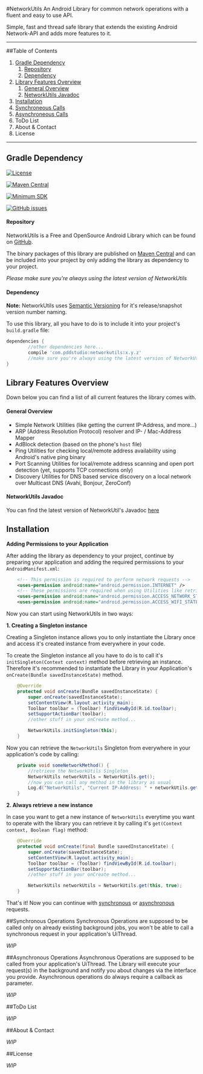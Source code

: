 #NetworkUtils
An Android Library for common network operations with a fluent and easy to use API.

Simple, fast and thread safe library that extends the existing Android Network-API and adds more features to it. 

---

##Table of Contents
1. [Gradle Dependency](https://github.com/PDDStudio/NetworkUtils#gradle-dependency)
	1. [Repository](https://github.com/PDDStudio/NetworkUtils#repository)
	2. [Dependency](https://github.com/PDDStudio/NetworkUtils#dependency)
2. [Library Features Overview](https://github.com/PDDStudio/NetworkUtils#library-features-overview)
	1. [General Overview](https://github.com/PDDStudio/NetworkUtils#general-overview)
	2. [NetworkUtils Javadoc](https://github.com/PDDStudio/NetworkUtils#networkutils-javadoc)
3. [Installation](https://github.com/PDDStudio/NetworkUtils#installation)
4. [Synchroneous Calls](https://github.com/PDDStudio/NetworkUtils#synchronous-operations)
5. [Asynchroneous Calls](https://github.com/PDDStudio/NetworkUtils#asynchronous-operations)
6. ToDo List
7. About & Contact
8. License

---

## Gradle Dependency
[![License](https://img.shields.io/badge/license-Apache%202-4EB1BA.svg?style=flat-square)](https://www.apache.org/licenses/LICENSE-2.0.html)

[![Maven Central](https://maven-badges.herokuapp.com/maven-central/com.pddstudio/networkutils/badge.svg)](https://maven-badges.herokuapp.com/maven-central/com.pddstudio/networkutils)

[![Minimum SDK](https://img.shields.io/badge/Min.%20SDK-16-blue.svg)](https://github.com/PDDStudio/NetworkUtils)

[![GitHub issues](https://img.shields.io/github/issues/PDDStudio/NetworkUtils.svg)](https://github.com/PDDStudio/NetworkUtils/issues)

#### Repository
NetworkUtils is a Free and OpenSource Android Library which can be found on [GitHub](https://github.com/PDDStudio/NetworkUtils).

The binary packages of this library are published on [Maven Central]() and can be included into your project by only adding the library as dependency to your project.

*Please make sure you're always using the latest version of NetworkUtils*

#### Dependency

**Note:** NetworkUtils uses [Semantic Versioning](http://semver.org/) for it's release/snapshot version number naming.

To use this library, all you have to do is to include it into your project's `build.gradle` file:

```gradle
dependencies {
        //other dependencies here...
        compile 'com.pddstudio:networkutils:x.y.z'
		//make sure you're always using the latest version of NetworkUtils
}
```

## Library Features Overview
Down below you can find a list of all current features the library comes with.

#### General Overview

- Simple Network Utilities (like getting the current IP-Address, and more...)
- ARP (Address Resolution Protocol) resolver and IP- / Mac-Address Mapper
- AdBlock detection (based on the phone's `host` file)
- Ping Utilities for checking local/remote address availability using Android's native ping binary
- Port Scanning Utilities for local/remote address scanning and open port detection (yet, supports TCP connections only)
- Discovery Utilities for DNS based service discovery on a local network over Multicast DNS (Avahi, Bonjour, ZeroConf)

#### NetworkUtils Javadoc

You can find the latest version of NetworkUtil's Javadoc [here]()

## Installation

**Adding Permissions to your Application**

After adding the library as dependency to your project, continue by preparing your application and adding the required permissions to your `AndroidManifest.xml`: 

```xml
    <!-- This permission is required to perform network requests -->
    <uses-permission android:name="android.permission.INTERNET" />
    <!-- These permissions are required when using Utilities like retrieving the current IP-Address, ... --> 
    <uses-permission android:name="android.permission.ACCESS_NETWORK_STATE" />
    <uses-permission android:name="android.permission.ACCESS_WIFI_STATE" />
```

Now you can start using NetworkUtils in two ways:

**1. Creating a Singleton instance**

Creating a Singleton instance allows you to only instantiate the Library once and access it's created instance from everywhere in your code.

To create the Singleton instance all you have to do is to call it's `initSingleton(Context context)` method before retrieving an instance. Therefore it's recommended to instantiate the Library in your Application's `onCreate(Bundle savedInstanceState)` method.

```java
    @Override
    protected void onCreate(Bundle savedInstanceState) {
        super.onCreate(savedInstanceState);
        setContentView(R.layout.activity_main);
        Toolbar toolbar = (Toolbar) findViewById(R.id.toolbar);
        setSupportActionBar(toolbar);
        //other stuff in your onCreate method...

        NetworkUtils.initSingleton(this);
    }
```

Now you can retrieve the `NetworkUtils` Singleton from everywhere in your application's code by calling:

```java
    private void someNetworkMethod() {
        //retrieve the NetworkUtils Singleton
        NetworkUtils networkUtils = NetworkUtils.get();
        //now you can call any method in the library as usual
        Log.d("NetworkUtils", "Current IP-Address: " + networkUtils.getCurrentIpAddress());
    }
```

**2. Always retrieve a new instance**

In case you want to get a new instance of `NetworkUtils` everytime you want to operate with the library you can retrieve it by calling it's `get(Context context, Boolean flag)` method:
```java
    @Override
    protected void onCreate(final Bundle savedInstanceState) {
        super.onCreate(savedInstanceState);
        setContentView(R.layout.activity_main);
        Toolbar toolbar = (Toolbar) findViewById(R.id.toolbar);
        setSupportActionBar(toolbar);
        //other stuff in your onCreate method...

        NetworkUtils networkUtils = NetworkUtils.get(this, true);
    }
```

That's it! Now you can continue with [synchronous](https://github.com/PDDStudio/NetworkUtils#synchronous-operations) or [asynchronous](https://github.com/PDDStudio/NetworkUtils#asynchronous-operations) requests.

##Synchronous Operations
Synchronous Operations are supposed to be called only on already existing background jobs, you won't be able to call a synchronous request in your application's UiThread.

*WIP*

##Asynchronous Operations
Asynchronous Operations are supposed to be called from your application's UiThread. The Library will execute your request(s) in the background and notify you about changes via the interface you provide. Asynchronous operations do always require a callback as parameter.

*WIP*

##ToDo List

*WIP*

##About & Contact

*WIP*

##License

*WIP*